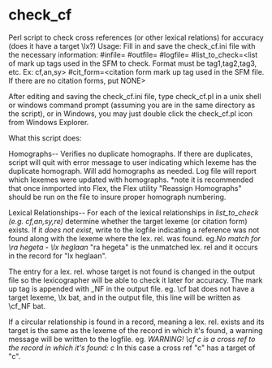 # check_cf
Perl script to check cross references (or other lexical relations) for accuracy (does it have a target \lx?) 
Usage:
Fill in and save the check_cf.ini file with the necessary information:
#infile=<name of SFM file to be checked.  Must be in current dir or include path>
#outfile=<name of SFM file after processing>
#logfile=<name of file containing log information> 
#list_to_check=<list of mark up tags used in the SFM to check. Format must be tag1,tag2,tag3, etc.  Ex: cf,an,sy>
#cit_form=<citation form mark up tag used in the SFM file.  If there are no citation forms, put NONE>
  
After editing and saving the check_cf.ini file, type check_cf.pl in a unix shell or windows command prompt (assuming you are in the same directory as the script), or in Windows, you may just double click the check_cf.pl icon from Windows Explorer. 

What this script does:

  Homographs--
  Verifies no duplicate homographs.  If there are duplicates, script will quit with error message to user indicating which lexeme has the   duplicate homograph.  Will add homographs as needed. 
  Log file will report which lexemes were updated with homographs.
  *note it is recommended that once inmported into Flex, the Flex utility "Reassign Homographs" should be run on the file to 
  insure proper homograph numbering.

  Lexical Relationships--
  For each of the lexical relationships in *list_to_check (e.g. cf,an,sy,re)* determine whether the target lexeme (or citation form)
  exists.  If it *does not exist*, write to the logfile indicating a reference was not found along with the lexeme where the lex. rel.
  was found.  eg.*No match for  \ra hegeta  - \lx heglaan*  "ra hegeta" is the unmatched lex. rel and it occurs in the record for 
  "lx heglaan".   
  
  The entry for a lex. rel. whose target is not found is changed in the output file so the lexicographer will be able to check it 
  later for accuracy.  The mark up tag is appended with _NF in the output file.  eg. \cf bat does not have a target lexeme, \lx bat, 
  and in the output file, this line will be written as \cf_NF bat.

  If a circular relationship is found in a record, meaning a lex. rel. exists and its target is the same as the lexeme of the record 
  in which it's found, a warning message will be written to the logfile.  eg. *WARNING! \cf c is a cross ref to the record in which 
  it's found: c* In this case a cross ref "c" has a target of "c".  
  
  


